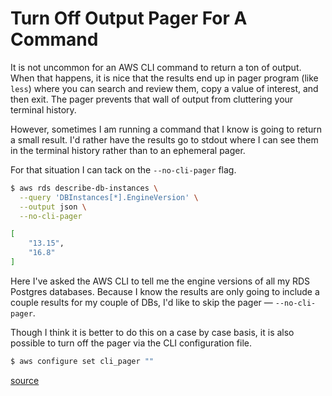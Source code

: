 # Turn Off Output Pager For A Command

It is not uncommon for an AWS CLI command to return a ton of output. When that
happens, it is nice that the results end up in pager program (like `less`)
where you can search and review them, copy a value of interest, and then exit.
The pager prevents that wall of output from cluttering your terminal history.

However, sometimes I am running a command that I know is going to return a
small result. I'd rather have the results go to stdout where I can see them in
the terminal history rather than to an ephemeral pager.

For that situation I can tack on the `--no-cli-pager` flag.

```bash
$ aws rds describe-db-instances \
  --query 'DBInstances[*].EngineVersion' \
  --output json \
  --no-cli-pager

[
    "13.15",
    "16.8"
]
```

Here I've asked the AWS CLI to tell me the engine versions of all my RDS
Postgres databases. Because I know the results are only going to include a
couple results for my couple of DBs, I'd like to skip the pager —
`--no-cli-pager`.

Though I think it is better to do this on a case by case basis, it is also
possible to turn off the pager via the CLI configuration file.

```bash
$ aws configure set cli_pager ""
```

[source](https://docs.aws.amazon.com/cli/latest/userguide/cli-usage-pagination.html#cli-usage-pagination-clientside)
